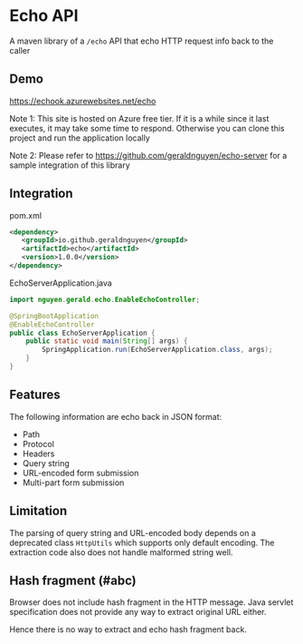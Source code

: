 # Echo API

A maven library of a `/echo` API that echo HTTP request info back to the caller

## Demo

https://echook.azurewebsites.net/echo

Note 1: This site is hosted on Azure free tier. If it is a while since it last executes, it may take some time to respond. 
Otherwise you can clone this project and run the application locally

Note 2: Please refer to https://github.com/geraldnguyen/echo-server for a sample integration of this library

## Integration

pom.xml

```xml
<dependency>
   <groupId>io.github.geraldnguyen</groupId>
   <artifactId>echo</artifactId>
   <version>1.0.0</version>
</dependency>
```

EchoServerApplication.java

```java
import nguyen.gerald.echo.EnableEchoController;

@SpringBootApplication
@EnableEchoController
public class EchoServerApplication {
	public static void main(String[] args) {
		SpringApplication.run(EchoServerApplication.class, args);
	}
}
```

## Features

The following information are echo back in JSON format:
- Path
- Protocol
- Headers
- Query string
- URL-encoded form submission
- Multi-part form submission

## Limitation

The parsing of query string and URL-encoded body depends on a deprecated class `HttpUtils` which supports only default 
encoding. The extraction code also does not handle malformed string well.

## Hash fragment (#abc)

Browser does not include hash fragment in the HTTP message. Java servlet specification does not provide any way to extract
original URL either.

Hence there is no way to extract and echo hash fragment back.

